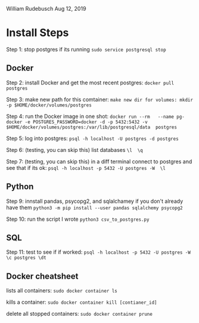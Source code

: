 William Rudebusch 
Aug 12, 2019

# Install Steps

Step 1: stop postgres if its running `sudo service postgresql stop`

## Docker
Step 2: install Docker and get the most recent postgres: `docker pull postgres`

Step 3: make new path for this comtainer: `make new dir for volumes: mkdir -p $HOME/docker/volumes/postgres`

Step 4: run the Docker image in one shot:
`docker run --rm   --name pg-docker -e POSTGRES_PASSWORD=docker -d -p 5432:5432 -v $HOME/docker/volumes/postgres:/var/lib/postgresql/data  postgres`

Step 5: log into postgres: `psql -h localhost -U postgres -d postgres`

Step 6: (testing, you can skip this) list databases 
`\l 
\q
`

Step 7: (testing, you can skip this) in a diff terminal connect to postgres and see that if its ok:
`psql -h localhost -p 5432 -U postgres -W  \l`

## Python

Step 9: innstall pandas, psycopg2, and sqlalchamey if you don't already have them
`python3 -m pip install --user pandas sqlalchemy psycopg2`

Step 10: run the script I wrote
`python3 csv_to_postgres.py`

## SQL
Step 11: test to see if if worked:
`psql -h localhost -p 5432 -U postgres -W
\c postgres
\dt
`

## Docker cheatsheet
lists all containers: `sudo docker container ls`

kills a container: `sudo docker container kill [contianer_id]`

delete all stopped containers: `sudo docker container prune`
